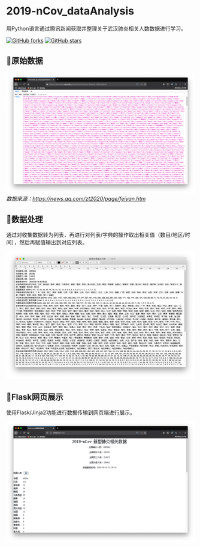 # 2019-nCov_dataAnalysis
 用Python语言通过腾讯新闻获取并整理关于武汉肺炎相关人数数据进行学习。

[![GitHub forks](https://img.shields.io/github/forks/Autumnhui/2019-nCov_dataAnalysis?style=social)](https://github.com/Autumnhui/2019-nCov_dataAnalysis/network/members)        [![GitHub stars](https://img.shields.io/github/stars/Autumnhui/2019-nCov_dataAnalysis?style=social)](https://github.com/Autumnhui/2019-nCov_dataAnalysis/stargazers)

## 🥩原始数据
![原始数据](./pic/raw-data.png) *数据来源：https://news.qq.com/zt2020/page/feiyan.htm*

## 🔧数据处理

通过对收集数据转为列表，再进行对列表/字典的操作取出相关值（数目/地区/时间），然后再赋值输出到对应列表。


![数据处理](./pic/屏幕快照%202020-02-16%20下午9.31.34.png)

## 📡Flask网页展示

使用Flask/Jinja2功能进行数据传输到网页端进行展示。

![flask](./pic/屏幕快照%202020-02-16%20下午9.43.12.png)
